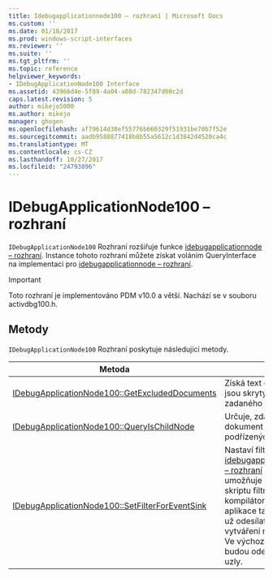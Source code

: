 ```yaml
---
title: Idebugapplicationnode100 – rozhraní | Microsoft Docs
ms.custom: ''
ms.date: 01/18/2017
ms.prod: windows-script-interfaces
ms.reviewer: ''
ms.suite: ''
ms.tgt_pltfrm: ''
ms.topic: reference
helpviewer_keywords:
- IDebugApplicationNode100 Interface
ms.assetid: 43966d4e-5f89-4a04-a08d-782347d00c2d
caps.latest.revision: 5
author: mikejo5000
ms.author: mikejo
manager: ghogen
ms.openlocfilehash: af79614d38ef55776b660329f51931be70b7f52e
ms.sourcegitcommit: aadb9588877418b8b55a5612c1d3842d4520ca4c
ms.translationtype: MT
ms.contentlocale: cs-CZ
ms.lasthandoff: 10/27/2017
ms.locfileid: "24793896"
---
```

# <a name="idebugapplicationnode100-interface"></a>IDebugApplicationNode100 – rozhraní
`IDebugApplicationNode100` Rozhraní rozšiřuje funkce [idebugapplicationnode – rozhraní](../../winscript/reference/idebugapplicationnode-interface.md). Instance tohoto rozhraní můžete získat voláním QueryInterface na implementaci pro [idebugapplicationnode – rozhraní](../../winscript/reference/idebugapplicationnode-interface.md).  
  
> [!IMPORTANT]
>  Toto rozhraní je implementováno PDM v10.0 a větší. Nachází se v souboru activdbg100.h.  
  
## <a name="methods"></a>Metody  
 `IDebugApplicationNode100` Rozhraní poskytuje následující metody.  
  
|Metoda|Popis|  
|------------|-----------------|  
|[IDebugApplicationNode100::GetExcludedDocuments](../../winscript/reference/idebugapplicationnode100-getexcludeddocuments.md)|Získá text dokumenty, které jsou skrytý na základě zadaného filtru.|  
|[IDebugApplicationNode100::QueryIsChildNode](../../winscript/reference/idebugapplicationnode100-queryischildnode.md)|Určuje, zda zadaný dokument patří do jedné z podřízených uzlů tohoto uzlu.|  
|[IDebugApplicationNode100::SetFilterForEventSink](../../winscript/reference/idebugapplicationnode100-setfilterforeventsink.md)|Nastaví filtr pro určitý [idebugapplicationnodeevents – rozhraní](../../winscript/reference/idebugapplicationnodeevents-interface.md) implementace. To umožňuje ladicí programy skriptu filtrovat generované kompilátorem podřízené uzly aplikace tak, aby PDM budou už odesílat události při vytváření nebo odebrat uzly. Ve výchozím nastavení budou odeslány všechny uzly.|